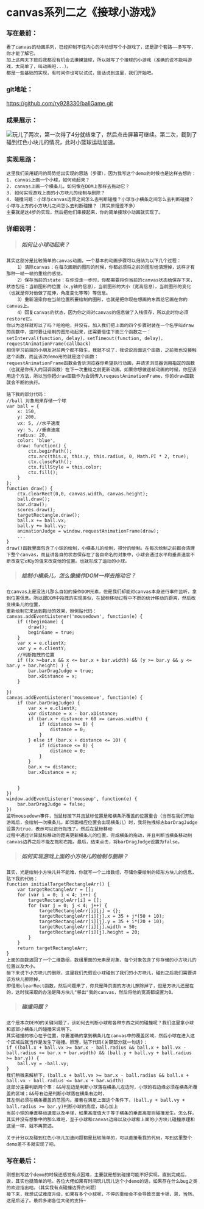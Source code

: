 # canvas系列二之《接球小游戏》
### 写在最前：
    看了canvas的动画系列，已经抑制不住内心的冲动想写个小游戏了，还是那个套路——多写写，你才能了解它。
    加上这两天下班后我都没有机会去摸摸篮球，所以就写了个接球的小游戏（准确的说不能叫游戏，太简单了，叫动画吧...）。
    都是一些基础的实现，有时间你也可以试试，废话说到这里，我们开始吧。
### git地址：
https://github.com/ry928330/ballGame.git
### 成果展示：
![玩儿了两次，第一次得了4分就结束了，然后点击屏幕可继续。第二次，截到了碰到红色小块儿的情况，此时小篮球运动加速。](https://user-gold-cdn.xitu.io/2017/8/30/60d66c0762ca80a4598a518bd3b07b22)
### 实现思路：
    这里我们采用疑问的局势给出实现的思路（步骤），因为我写这个demo的时候也是这样去想的：
    1. canvas上画一个小球，如何动起来？
    2. canvas上画一个横条儿，如何像在DOM上那样去拖动它？
    3. 如何实现游戏上面的小方块儿的绘制与删除？
    4. 碰撞问题：小球与canvas边界之间怎么去判断碰撞？小球与小横条之间怎么去判断碰撞？小球与上方的小方块儿之间怎么去判断碰撞？（其实原理差不多）
    主要就是这4步的实现，然后把他们串接起来，你的简单接球小动画就实现了。
### 详细说明：
> ##### 如何让小球动起来？
    其实这部分是比较简单的canvas动画，一个基本的动画步骤可以归纳为以下几个过程：
        1）清除canvas：在每次画新的图形的时候，你都必须将之前的图形给清理掉，这样才有那种一帧一帧的重绘的感觉。
        2）保存当前的state：在你没走一步时，你都需要将你当前的canvas状态给保存下来，状态包括：当前图形的位置（x,y轴的信息），当前图形的大小（宽高信息），当前图形的变化（也就是你对他做了拉伸，角度变化等等）等信息。
        3）重新渲染你在当前位置所要绘制的图形，也就是把你现在想画的东西给它画在你的canvas上。
        4）回复canvas的状态，因为你之间对canvas的信息做了入栈保存，所以此时你必须restore它。
    你以为这样就可以了吗？哈哈哈，并没有。加入我们把上面的四个步骤封装在一个名字叫draw的函数中，这时要让绘制的图形动起来，还需要借住下面三个函数之一：
    setInterval(function, delay)，setTimeout(function, delay)，requestAnimationFrame(callback)
    相信学习前端的小朋友对前两个都不陌生，我就不说了，我说说后面这个函数，之前我也没接触这个函数，而且该次demo用的就是这个函数：
    requestAnimationFrame函数会告诉浏览器你希望执行动画，并请求浏览器调用指定的函数（也就是你传入的回调函数）在下一次重绘之前更新动画。如果你想做逐帧动画的时候，你应该用这个方法，所以当你把draw函数作为会调传入requestAnimationFrame，你的draw函数就会不断的执行。
    
    贴下我的部分代码：
    //ball 对象用来存储一个球
	var ball = {
		x: 150,
		y: 200,
		vx: 5, //水平速度
		vy: 5, //垂直速度
		radius: 20,
		color: 'blue',
		draw: function() {
			ctx.beginPath();
			ctx.arc(this.x, this.y, this.radius, 0, Math.PI * 2, true);
			ctx.closePath();
			ctx.fillStyle = this.color;
			ctx.fill();
		}
	};
    function draw() {
		ctx.clearRect(0,0, canvas.width, canvas.height);
    	ball.draw();
    	bar.draw();
    	scores.draw();
    	targetRectangle.draw();
		ball.x += ball.vx;
		ball.y += ball.vy;
		animationJudge = window.requestAnimationFrame(draw);
		...
	}
	draw()函数里面包含了小球的绘制，小横条儿的绘制，得分的绘制。在每次绘制之前都会清理下整个canvas，而且讲各自的状态保存在了各自命名的对象中，小球会通过水平和垂直速度不断改变它x和y的值来改变他的位置。也就形成了运动的小球。

> ##### 绘制小横条儿，怎么像操作DOM一样去拖动它？
    在canvas上是没法儿那么自如的操作DOM元素，但是我们却能对canvas本身进行事件监听，拿到位置信息。所以跟DOM中拖拽的实现类似，在鼠标移动过程中不断的统计移动的距离，然后改变横条儿的位置，
    重新绘制它来达到拖动的效果，照例贴代码：
    canvas.addEventListener('mousedown', function(e) {
		if (!beginGame) {
			draw();
			beginGame = true;
		}
		var x = e.clientX;
		var y = e.clientY;
		//判断拖拽的位置
		if ((x >=bar.x && x <= bar.x + bar.width) && (y >= bar.y && y <= bar.y + bar.height) ) {
			bar.barDragJudge = true;
			bar.xDistance = x;
		}

	})
	canvas.addEventListener('mousemove', function(e) {
		if (bar.barDragJudge) {
			var x = e.clientX;
			var distance = x - bar.xDistance;
			if (bar.x + distance + 60 >= canvas.width) {
				if (distance >= 0) {
					distance = 0;
				}
			} else if (bar.x + distance <= 10) {
				if (distance <= 0) {
					distance = 0;
				}
			}
			bar.x += distance;
			bar.xDistance = x;


		}
	})
	window.addEventListener('mouseup', function(e) {
		bar.barDragJudge = false;
	})
	监听mousedown事件，当鼠标按下并且鼠标位置是和横条所覆盖的位置重合（当然在我们开始游戏后，会绘制一次横条儿，即页面相应位置会出现横条儿）时，我将拖拽标志barDragJudge设置为true，表示可以进行拖拽了。然后在鼠标移动
	过程中通过计算鼠标移动的距离更新横条儿的位置，完成横条的拖动，并且判断当横条移动到canvas边界之后不能左拖和右拖。最后，结束点击，将barDragJudge设置为false。

> ##### 如何实现游戏上面的小方块儿的绘制与删除？
    其实，光是绘制小方块儿并不能难，你就写一个二维数组，存储你要绘制的矩形方块儿的信息，贴下我的代码：
    function initialTargetRectangleArr() {
		var targetRectangleArr = [];
		for (var i = 0; i < 4; i++) {
			targetRectangleArr[i] = [];
			for (var j = 0; j < 4; j++) {
				targetRectangleArr[i][j] = {};
				targetRectangleArr[i][j].x = 35 + j*(50 + 10);
				targetRectangleArr[i][j].y = 35 + i*(20 + 10);
				targetRectangleArr[i][j].width = 50;
				targetRectangleArr[i][j].height = 20;
			}
		}
		return targetRectangleArr;
	}
	上面的函数返回了一个二维数组，数组里面的元素是对象，每个对象包含了你存储的小方块儿的位置以及大小。
	接下来说下小方块儿的删除，这里我们先假设小球碰到了我们的小方块儿，碰到之后我们需要讲该方块儿擦除掉，
	即借用clearRect函数，然后问题来了，你只是降页面的方块儿擦除掉了，但是方块儿还是在的，这时我采取的办法是降方块儿"移出"我的canvas，然后将他的宽高都设置为0。
	
> ##### 碰撞问题？
    这个是本次DEMO的关键问题了，该如何去判断小球和各种东西之间的碰撞呢？我们这里拿小球和底部小横条儿的碰撞来说明下。
    其实碰撞的核心在于位置，你要准确的拿到横条儿在canvas中的覆盖区域，然后小球在进入这个区域后就当作是发生了碰撞。照理，贴下代码(关键部分就一句话)：
    if ((ball.x + ball.vx >= bar.x - ball.radius && ball.x + ball.vx - ball.radius <= bar.x + bar.width) && (ball.y + ball.vy + ball.radius >= bar.y)) {
		ball.vy = -ball.vy;
	}
	我们稍微来解析下，(ball.x + ball.vx >= bar.x - ball.radius && ball.x + ball.vx - ball.radius <= bar.x + bar.width)
	这部分主要判断两个事：&&号左边是判断小球落在横条儿左边时，小球的右边缘必须在横条所覆盖的区域；&&号右边是判断小球落在横条右边时，
	其左侧必须在横条覆盖的范围内。接着在满足上面这个条件下，(ball.y + ball.vy + ball.radius >= bar.y)判断小球的高度，球心加上
	当前小球的垂直移动速度以及半径，如果高度值大于等于横条的垂直高度则碰撞发生。怎么样，其实并没有想象中的那么难吧，至于小球和canvas边缘以及小球和上面的小方块儿碰撞原理和这里一样，就不再赘述。
	
	关于计分以及碰到红色小块儿加速问题都是比较简单的，可以直接看我的代码，写到这里整个demo差不多就实现了吧。

### 写在最后：
    刚想到写这个demo的时候还感觉有点困难，主要就是想到碰撞可能不好实现。直到完成后，诶，其实也挺简单的哈。各位大佬如果有时间玩儿玩儿这个小demo的话，如果存在什么bug之类的欢迎指出哈。（其实我有点碰撞边界的问题）
    接下来，我想试试难度升级，如果有多个小球呢，不停的重绘会不会导致页面卡顿，恩，当然，这是后话了。最后多谢各位大佬的支持~
